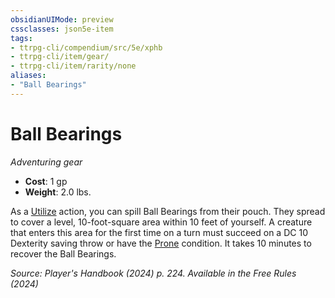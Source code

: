 ```yaml
---
obsidianUIMode: preview
cssclasses: json5e-item
tags:
- ttrpg-cli/compendium/src/5e/xphb
- ttrpg-cli/item/gear/
- ttrpg-cli/item/rarity/none
aliases: 
- "Ball Bearings"
---
```

# Ball Bearings
*Adventuring gear*  


- **Cost**: 1 gp
- **Weight**: 2.0 lbs.

As a [Utilize](Mechanics/rules/actions.md#Utilize) action, you can spill Ball Bearings from their pouch. They spread to cover a level, 10-foot-square area within 10 feet of yourself. A creature that enters this area for the first time on a turn must succeed on a DC 10 Dexterity saving throw or have the [Prone](Mechanics/rules/conditions.md#Prone) condition. It takes 10 minutes to recover the Ball Bearings.

*Source: Player's Handbook (2024) p. 224. Available in the Free Rules (2024)*